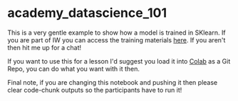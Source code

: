 # academy_datascience_101
This is a very gentle example to show how a model is trained in SKlearn. If you are part of IW you can access the training materials [here](https://myoffice.accenture.com/:p:/g/personal/rob_mansfield_accenture_com/ERJ0pd5_1MtBjQXSNhEjnbwB5mrn2v-c_Rn6M5cpiVG5fw?e=mlMASc). If you aren't then hit me up for a chat!

If you want to use this for a lesson I'd suggest you load it into [Colab](https://colab.research.google.com/) as a Git Repo, you can do what you want with it then. 

Final note, if you are changing this notebook and pushing it then please clear code-chunk outputs so the participants have to run it!